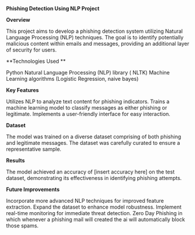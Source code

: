 **Phishing Detection Using NLP Project**

**Overview**

This project aims to develop a phishing detection system utilizing Natural Language Processing (NLP) techniques. The goal is to identify potentially malicious content within emails and messages, providing an additional layer of security for users.

**Technologies Used **

Python
Natural Language Processing (NLP) library ( NLTK)
Machine Learning algorithms (Logistic Regression, naive bayes)

**Key Features**

Utilizes NLP to analyze text content for phishing indicators.
Trains a machine learning model to classify messages as either phishing or legitimate.
Implements a user-friendly interface for easy interaction.

**Dataset**

The model was trained on a diverse dataset comprising of both phishing and legitimate messages. The dataset was carefully curated to ensure a representative sample.

**Results**

The model achieved an accuracy of [insert accuracy here] on the test dataset, demonstrating its effectiveness in identifying phishing attempts.

**Future Improvements**

Incorporate more advanced NLP techniques for improved feature extraction.
Expand the dataset to enhance model robustness.
Implement real-time monitoring for immediate threat detection.
Zero Day Phishing in which whenever a phishing mail will created the ai will automatically block those spams.
